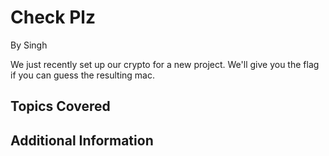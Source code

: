 # Check Plz
By Singh

We just recently set up our crypto for a new project. We'll give you the flag if you can guess the resulting mac.

## Topics Covered

## Additional Information

